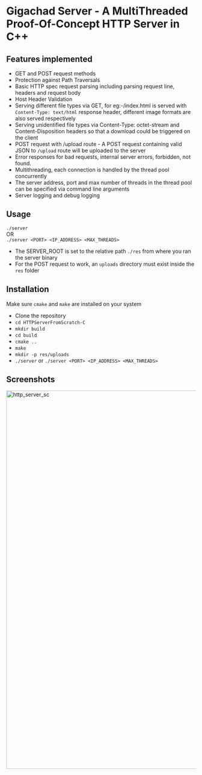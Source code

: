 # Gigachad Server - A MultiThreaded Proof-Of-Concept HTTP Server in C++

## Features implemented
- GET and POST request methods
- Protection against Path Traversals
- Basic HTTP spec request parsing including parsing request line, headers and request body
- Host Header Validation
- Serving different file types via GET, for eg:-/index.html is served with `Content-Type: text/html` response header, different image formats are also served respectively
- Serving unidentified file types via Content-Type: octet-stream and Content-Disposition headers so that a download could be triggered on the client
- POST request with /upload route - A POST request containing valid JSON to `/upload` route will be uploaded to the server
- Error responses for bad requests, internal server errors, forbidden, not found.
- Multithreading, each connection is handled by the thread pool concurrently
- The server address, port and max number of threads in the thread pool can be specified via command line arguments
- Server logging and debug logging

## Usage
`./server`<br>
OR<br>
`./server <PORT> <IP_ADDRESS> <MAX_THREADS>`

- The SERVER_ROOT is set to the relative path `./res` from where you ran the server binary
- For the POST request to work, an `uploads` directory must exist inside the `res` folder

## Installation
Make sure `cmake` and `make` are installed on your system

- Clone the repository
- `cd HTTPServerFromScratch-C`
- `mkdir build`
- `cd build`
- `cmake ..`
- `make`
- `mkdir -p res/uploads`
- `./server` or `./server <PORT> <IP_ADDRESS> <MAX_THREADS>`

## Screenshots
<img width="1920" height="1003" alt="http_server_sc" src="https://github.com/user-attachments/assets/501d066f-cfe2-4374-a184-74d929419dee" />
